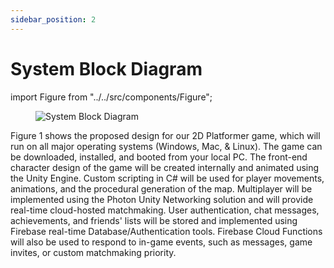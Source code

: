 ```yaml
---
sidebar_position: 2
---
```


# System Block Diagram






import Figure from "../../src/components/Figure";

<Figure caption={"Figure 1. High level design of the Wildlife Odyssey architecture"}>

![System Block Diagram](/img/SystemBlockDiagram.jpg)

</Figure>  

Figure 1 shows the proposed design for our 2D Platformer game, which will run on all major operating systems (Windows, Mac, & Linux). The game can be downloaded, installed, and booted from your local PC. The front-end character design of the game will be created internally and animated using the Unity Engine. Custom scripting in C# will be used for player movements, animations, and the procedural generation of the map. Multiplayer will be implemented using the Photon Unity Networking solution and will provide real-time cloud-hosted matchmaking. User authentication, chat messages, achievements, and friends' lists will be stored and implemented using Firebase real-time Database/Authentication tools. Firebase Cloud Functions will also be used to respond to in-game events, such as messages, game invites, or custom matchmaking priority.
